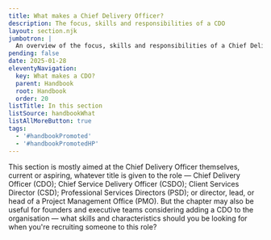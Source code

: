 ```yaml
---
title: What makes a Chief Delivery Officer?
description: The focus, skills and responsibilities of a CDO
layout: section.njk
jumbotron: |
  An overview of the focus, skills and responsibilities of a Chief Delivery Officer, to help understand the role and appreciate the capabilities and characteristics required for a CDO.
pending: false
date: 2025-01-28
eleventyNavigation:
  key: What makes a CDO?
  parent: Handbook
  root: Handbook
  order: 20
listTitle: In this section
listSource: handbookWhat
listAllMoreButton: true
tags:
  - '#handbookPromoted'
  - '#handbookPromotedHP'
---
```


This section is mostly aimed at the Chief Delivery Officer themselves, current or aspiring, whatever title is given to the role — Chief Delivery Officer (CDO); Chief Service Delivery Officer (CSDO); Client Services Director (CSD); Professional Services Directors (PSD); or director, lead, or head of a Project Management Office (PMO). But the chapter may also be useful for founders and executive teams considering adding a CDO to the organisation — what skills and characteristics should you be looking for when you're recruiting someone to this role?
